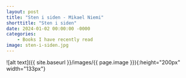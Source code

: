 ```yaml
---
layout: post
title: "Sten i siden - Mikael Niemi"
shorttitle: "Sten i siden"
date: 2024-01-02 00:00:00 -0000
categories: 
    - Books I have recently read
image: sten-i-siden.jpg
---
```


![alt text]({{ site.baseurl }}/images/{{ page.image }}){:height="200px" width="133px"}

